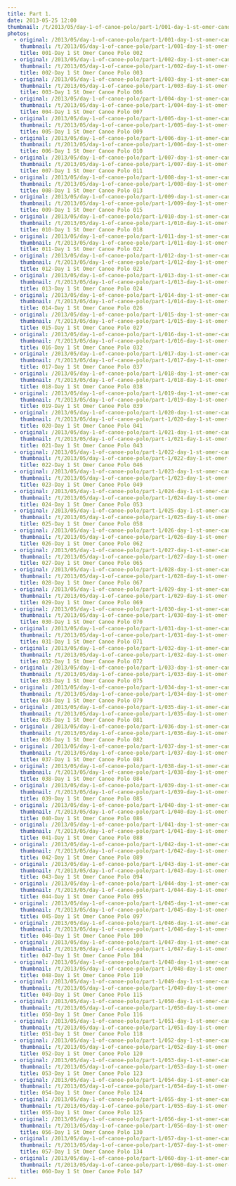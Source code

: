 ```yaml
---
title: Part 1.
date: 2013-05-25 12:00
thumbnail: /t/2013/05/day-1-of-canoe-polo/part-1/001-day-1-st-omer-canoe-polo-002.jpg
photos:
  - original: /2013/05/day-1-of-canoe-polo/part-1/001-day-1-st-omer-canoe-polo-002.jpg
    thumbnail: /t/2013/05/day-1-of-canoe-polo/part-1/001-day-1-st-omer-canoe-polo-002.jpg
    title: 001-Day 1 St Omer Canoe Polo 002
  - original: /2013/05/day-1-of-canoe-polo/part-1/002-day-1-st-omer-canoe-polo-003.jpg
    thumbnail: /t/2013/05/day-1-of-canoe-polo/part-1/002-day-1-st-omer-canoe-polo-003.jpg
    title: 002-Day 1 St Omer Canoe Polo 003
  - original: /2013/05/day-1-of-canoe-polo/part-1/003-day-1-st-omer-canoe-polo-006.jpg
    thumbnail: /t/2013/05/day-1-of-canoe-polo/part-1/003-day-1-st-omer-canoe-polo-006.jpg
    title: 003-Day 1 St Omer Canoe Polo 006
  - original: /2013/05/day-1-of-canoe-polo/part-1/004-day-1-st-omer-canoe-polo-007.jpg
    thumbnail: /t/2013/05/day-1-of-canoe-polo/part-1/004-day-1-st-omer-canoe-polo-007.jpg
    title: 004-Day 1 St Omer Canoe Polo 007
  - original: /2013/05/day-1-of-canoe-polo/part-1/005-day-1-st-omer-canoe-polo-009.jpg
    thumbnail: /t/2013/05/day-1-of-canoe-polo/part-1/005-day-1-st-omer-canoe-polo-009.jpg
    title: 005-Day 1 St Omer Canoe Polo 009
  - original: /2013/05/day-1-of-canoe-polo/part-1/006-day-1-st-omer-canoe-polo-010.jpg
    thumbnail: /t/2013/05/day-1-of-canoe-polo/part-1/006-day-1-st-omer-canoe-polo-010.jpg
    title: 006-Day 1 St Omer Canoe Polo 010
  - original: /2013/05/day-1-of-canoe-polo/part-1/007-day-1-st-omer-canoe-polo-011.jpg
    thumbnail: /t/2013/05/day-1-of-canoe-polo/part-1/007-day-1-st-omer-canoe-polo-011.jpg
    title: 007-Day 1 St Omer Canoe Polo 011
  - original: /2013/05/day-1-of-canoe-polo/part-1/008-day-1-st-omer-canoe-polo-013.jpg
    thumbnail: /t/2013/05/day-1-of-canoe-polo/part-1/008-day-1-st-omer-canoe-polo-013.jpg
    title: 008-Day 1 St Omer Canoe Polo 013
  - original: /2013/05/day-1-of-canoe-polo/part-1/009-day-1-st-omer-canoe-polo-015.jpg
    thumbnail: /t/2013/05/day-1-of-canoe-polo/part-1/009-day-1-st-omer-canoe-polo-015.jpg
    title: 009-Day 1 St Omer Canoe Polo 015
  - original: /2013/05/day-1-of-canoe-polo/part-1/010-day-1-st-omer-canoe-polo-018.jpg
    thumbnail: /t/2013/05/day-1-of-canoe-polo/part-1/010-day-1-st-omer-canoe-polo-018.jpg
    title: 010-Day 1 St Omer Canoe Polo 018
  - original: /2013/05/day-1-of-canoe-polo/part-1/011-day-1-st-omer-canoe-polo-022.jpg
    thumbnail: /t/2013/05/day-1-of-canoe-polo/part-1/011-day-1-st-omer-canoe-polo-022.jpg
    title: 011-Day 1 St Omer Canoe Polo 022
  - original: /2013/05/day-1-of-canoe-polo/part-1/012-day-1-st-omer-canoe-polo-023.jpg
    thumbnail: /t/2013/05/day-1-of-canoe-polo/part-1/012-day-1-st-omer-canoe-polo-023.jpg
    title: 012-Day 1 St Omer Canoe Polo 023
  - original: /2013/05/day-1-of-canoe-polo/part-1/013-day-1-st-omer-canoe-polo-024.jpg
    thumbnail: /t/2013/05/day-1-of-canoe-polo/part-1/013-day-1-st-omer-canoe-polo-024.jpg
    title: 013-Day 1 St Omer Canoe Polo 024
  - original: /2013/05/day-1-of-canoe-polo/part-1/014-day-1-st-omer-canoe-polo-026.jpg
    thumbnail: /t/2013/05/day-1-of-canoe-polo/part-1/014-day-1-st-omer-canoe-polo-026.jpg
    title: 014-Day 1 St Omer Canoe Polo 026
  - original: /2013/05/day-1-of-canoe-polo/part-1/015-day-1-st-omer-canoe-polo-027.jpg
    thumbnail: /t/2013/05/day-1-of-canoe-polo/part-1/015-day-1-st-omer-canoe-polo-027.jpg
    title: 015-Day 1 St Omer Canoe Polo 027
  - original: /2013/05/day-1-of-canoe-polo/part-1/016-day-1-st-omer-canoe-polo-032.jpg
    thumbnail: /t/2013/05/day-1-of-canoe-polo/part-1/016-day-1-st-omer-canoe-polo-032.jpg
    title: 016-Day 1 St Omer Canoe Polo 032
  - original: /2013/05/day-1-of-canoe-polo/part-1/017-day-1-st-omer-canoe-polo-037.jpg
    thumbnail: /t/2013/05/day-1-of-canoe-polo/part-1/017-day-1-st-omer-canoe-polo-037.jpg
    title: 017-Day 1 St Omer Canoe Polo 037
  - original: /2013/05/day-1-of-canoe-polo/part-1/018-day-1-st-omer-canoe-polo-038.jpg
    thumbnail: /t/2013/05/day-1-of-canoe-polo/part-1/018-day-1-st-omer-canoe-polo-038.jpg
    title: 018-Day 1 St Omer Canoe Polo 038
  - original: /2013/05/day-1-of-canoe-polo/part-1/019-day-1-st-omer-canoe-polo-039.jpg
    thumbnail: /t/2013/05/day-1-of-canoe-polo/part-1/019-day-1-st-omer-canoe-polo-039.jpg
    title: 019-Day 1 St Omer Canoe Polo 039
  - original: /2013/05/day-1-of-canoe-polo/part-1/020-day-1-st-omer-canoe-polo-041.jpg
    thumbnail: /t/2013/05/day-1-of-canoe-polo/part-1/020-day-1-st-omer-canoe-polo-041.jpg
    title: 020-Day 1 St Omer Canoe Polo 041
  - original: /2013/05/day-1-of-canoe-polo/part-1/021-day-1-st-omer-canoe-polo-043.jpg
    thumbnail: /t/2013/05/day-1-of-canoe-polo/part-1/021-day-1-st-omer-canoe-polo-043.jpg
    title: 021-Day 1 St Omer Canoe Polo 043
  - original: /2013/05/day-1-of-canoe-polo/part-1/022-day-1-st-omer-canoe-polo-046.jpg
    thumbnail: /t/2013/05/day-1-of-canoe-polo/part-1/022-day-1-st-omer-canoe-polo-046.jpg
    title: 022-Day 1 St Omer Canoe Polo 046
  - original: /2013/05/day-1-of-canoe-polo/part-1/023-day-1-st-omer-canoe-polo-049.jpg
    thumbnail: /t/2013/05/day-1-of-canoe-polo/part-1/023-day-1-st-omer-canoe-polo-049.jpg
    title: 023-Day 1 St Omer Canoe Polo 049
  - original: /2013/05/day-1-of-canoe-polo/part-1/024-day-1-st-omer-canoe-polo-053.jpg
    thumbnail: /t/2013/05/day-1-of-canoe-polo/part-1/024-day-1-st-omer-canoe-polo-053.jpg
    title: 024-Day 1 St Omer Canoe Polo 053
  - original: /2013/05/day-1-of-canoe-polo/part-1/025-day-1-st-omer-canoe-polo-058.jpg
    thumbnail: /t/2013/05/day-1-of-canoe-polo/part-1/025-day-1-st-omer-canoe-polo-058.jpg
    title: 025-Day 1 St Omer Canoe Polo 058
  - original: /2013/05/day-1-of-canoe-polo/part-1/026-day-1-st-omer-canoe-polo-062.jpg
    thumbnail: /t/2013/05/day-1-of-canoe-polo/part-1/026-day-1-st-omer-canoe-polo-062.jpg
    title: 026-Day 1 St Omer Canoe Polo 062
  - original: /2013/05/day-1-of-canoe-polo/part-1/027-day-1-st-omer-canoe-polo-065.jpg
    thumbnail: /t/2013/05/day-1-of-canoe-polo/part-1/027-day-1-st-omer-canoe-polo-065.jpg
    title: 027-Day 1 St Omer Canoe Polo 065
  - original: /2013/05/day-1-of-canoe-polo/part-1/028-day-1-st-omer-canoe-polo-067.jpg
    thumbnail: /t/2013/05/day-1-of-canoe-polo/part-1/028-day-1-st-omer-canoe-polo-067.jpg
    title: 028-Day 1 St Omer Canoe Polo 067
  - original: /2013/05/day-1-of-canoe-polo/part-1/029-day-1-st-omer-canoe-polo-069.jpg
    thumbnail: /t/2013/05/day-1-of-canoe-polo/part-1/029-day-1-st-omer-canoe-polo-069.jpg
    title: 029-Day 1 St Omer Canoe Polo 069
  - original: /2013/05/day-1-of-canoe-polo/part-1/030-day-1-st-omer-canoe-polo-070.jpg
    thumbnail: /t/2013/05/day-1-of-canoe-polo/part-1/030-day-1-st-omer-canoe-polo-070.jpg
    title: 030-Day 1 St Omer Canoe Polo 070
  - original: /2013/05/day-1-of-canoe-polo/part-1/031-day-1-st-omer-canoe-polo-071.jpg
    thumbnail: /t/2013/05/day-1-of-canoe-polo/part-1/031-day-1-st-omer-canoe-polo-071.jpg
    title: 031-Day 1 St Omer Canoe Polo 071
  - original: /2013/05/day-1-of-canoe-polo/part-1/032-day-1-st-omer-canoe-polo-072.jpg
    thumbnail: /t/2013/05/day-1-of-canoe-polo/part-1/032-day-1-st-omer-canoe-polo-072.jpg
    title: 032-Day 1 St Omer Canoe Polo 072
  - original: /2013/05/day-1-of-canoe-polo/part-1/033-day-1-st-omer-canoe-polo-075.jpg
    thumbnail: /t/2013/05/day-1-of-canoe-polo/part-1/033-day-1-st-omer-canoe-polo-075.jpg
    title: 033-Day 1 St Omer Canoe Polo 075
  - original: /2013/05/day-1-of-canoe-polo/part-1/034-day-1-st-omer-canoe-polo-079.jpg
    thumbnail: /t/2013/05/day-1-of-canoe-polo/part-1/034-day-1-st-omer-canoe-polo-079.jpg
    title: 034-Day 1 St Omer Canoe Polo 079
  - original: /2013/05/day-1-of-canoe-polo/part-1/035-day-1-st-omer-canoe-polo-081.jpg
    thumbnail: /t/2013/05/day-1-of-canoe-polo/part-1/035-day-1-st-omer-canoe-polo-081.jpg
    title: 035-Day 1 St Omer Canoe Polo 081
  - original: /2013/05/day-1-of-canoe-polo/part-1/036-day-1-st-omer-canoe-polo-082.jpg
    thumbnail: /t/2013/05/day-1-of-canoe-polo/part-1/036-day-1-st-omer-canoe-polo-082.jpg
    title: 036-Day 1 St Omer Canoe Polo 082
  - original: /2013/05/day-1-of-canoe-polo/part-1/037-day-1-st-omer-canoe-polo-083.jpg
    thumbnail: /t/2013/05/day-1-of-canoe-polo/part-1/037-day-1-st-omer-canoe-polo-083.jpg
    title: 037-Day 1 St Omer Canoe Polo 083
  - original: /2013/05/day-1-of-canoe-polo/part-1/038-day-1-st-omer-canoe-polo-084.jpg
    thumbnail: /t/2013/05/day-1-of-canoe-polo/part-1/038-day-1-st-omer-canoe-polo-084.jpg
    title: 038-Day 1 St Omer Canoe Polo 084
  - original: /2013/05/day-1-of-canoe-polo/part-1/039-day-1-st-omer-canoe-polo-085.jpg
    thumbnail: /t/2013/05/day-1-of-canoe-polo/part-1/039-day-1-st-omer-canoe-polo-085.jpg
    title: 039-Day 1 St Omer Canoe Polo 085
  - original: /2013/05/day-1-of-canoe-polo/part-1/040-day-1-st-omer-canoe-polo-086.jpg
    thumbnail: /t/2013/05/day-1-of-canoe-polo/part-1/040-day-1-st-omer-canoe-polo-086.jpg
    title: 040-Day 1 St Omer Canoe Polo 086
  - original: /2013/05/day-1-of-canoe-polo/part-1/041-day-1-st-omer-canoe-polo-088.jpg
    thumbnail: /t/2013/05/day-1-of-canoe-polo/part-1/041-day-1-st-omer-canoe-polo-088.jpg
    title: 041-Day 1 St Omer Canoe Polo 088
  - original: /2013/05/day-1-of-canoe-polo/part-1/042-day-1-st-omer-canoe-polo-089.jpg
    thumbnail: /t/2013/05/day-1-of-canoe-polo/part-1/042-day-1-st-omer-canoe-polo-089.jpg
    title: 042-Day 1 St Omer Canoe Polo 089
  - original: /2013/05/day-1-of-canoe-polo/part-1/043-day-1-st-omer-canoe-polo-094.jpg
    thumbnail: /t/2013/05/day-1-of-canoe-polo/part-1/043-day-1-st-omer-canoe-polo-094.jpg
    title: 043-Day 1 St Omer Canoe Polo 094
  - original: /2013/05/day-1-of-canoe-polo/part-1/044-day-1-st-omer-canoe-polo-095.jpg
    thumbnail: /t/2013/05/day-1-of-canoe-polo/part-1/044-day-1-st-omer-canoe-polo-095.jpg
    title: 044-Day 1 St Omer Canoe Polo 095
  - original: /2013/05/day-1-of-canoe-polo/part-1/045-day-1-st-omer-canoe-polo-097.jpg
    thumbnail: /t/2013/05/day-1-of-canoe-polo/part-1/045-day-1-st-omer-canoe-polo-097.jpg
    title: 045-Day 1 St Omer Canoe Polo 097
  - original: /2013/05/day-1-of-canoe-polo/part-1/046-day-1-st-omer-canoe-polo-100.jpg
    thumbnail: /t/2013/05/day-1-of-canoe-polo/part-1/046-day-1-st-omer-canoe-polo-100.jpg
    title: 046-Day 1 St Omer Canoe Polo 100
  - original: /2013/05/day-1-of-canoe-polo/part-1/047-day-1-st-omer-canoe-polo-104.jpg
    thumbnail: /t/2013/05/day-1-of-canoe-polo/part-1/047-day-1-st-omer-canoe-polo-104.jpg
    title: 047-Day 1 St Omer Canoe Polo 104
  - original: /2013/05/day-1-of-canoe-polo/part-1/048-day-1-st-omer-canoe-polo-110.jpg
    thumbnail: /t/2013/05/day-1-of-canoe-polo/part-1/048-day-1-st-omer-canoe-polo-110.jpg
    title: 048-Day 1 St Omer Canoe Polo 110
  - original: /2013/05/day-1-of-canoe-polo/part-1/049-day-1-st-omer-canoe-polo-115.jpg
    thumbnail: /t/2013/05/day-1-of-canoe-polo/part-1/049-day-1-st-omer-canoe-polo-115.jpg
    title: 049-Day 1 St Omer Canoe Polo 115
  - original: /2013/05/day-1-of-canoe-polo/part-1/050-day-1-st-omer-canoe-polo-116.jpg
    thumbnail: /t/2013/05/day-1-of-canoe-polo/part-1/050-day-1-st-omer-canoe-polo-116.jpg
    title: 050-Day 1 St Omer Canoe Polo 116
  - original: /2013/05/day-1-of-canoe-polo/part-1/051-day-1-st-omer-canoe-polo-118.jpg
    thumbnail: /t/2013/05/day-1-of-canoe-polo/part-1/051-day-1-st-omer-canoe-polo-118.jpg
    title: 051-Day 1 St Omer Canoe Polo 118
  - original: /2013/05/day-1-of-canoe-polo/part-1/052-day-1-st-omer-canoe-polo-120.jpg
    thumbnail: /t/2013/05/day-1-of-canoe-polo/part-1/052-day-1-st-omer-canoe-polo-120.jpg
    title: 052-Day 1 St Omer Canoe Polo 120
  - original: /2013/05/day-1-of-canoe-polo/part-1/053-day-1-st-omer-canoe-polo-123.jpg
    thumbnail: /t/2013/05/day-1-of-canoe-polo/part-1/053-day-1-st-omer-canoe-polo-123.jpg
    title: 053-Day 1 St Omer Canoe Polo 123
  - original: /2013/05/day-1-of-canoe-polo/part-1/054-day-1-st-omer-canoe-polo-124.jpg
    thumbnail: /t/2013/05/day-1-of-canoe-polo/part-1/054-day-1-st-omer-canoe-polo-124.jpg
    title: 054-Day 1 St Omer Canoe Polo 124
  - original: /2013/05/day-1-of-canoe-polo/part-1/055-day-1-st-omer-canoe-polo-125.jpg
    thumbnail: /t/2013/05/day-1-of-canoe-polo/part-1/055-day-1-st-omer-canoe-polo-125.jpg
    title: 055-Day 1 St Omer Canoe Polo 125
  - original: /2013/05/day-1-of-canoe-polo/part-1/056-day-1-st-omer-canoe-polo-130.jpg
    thumbnail: /t/2013/05/day-1-of-canoe-polo/part-1/056-day-1-st-omer-canoe-polo-130.jpg
    title: 056-Day 1 St Omer Canoe Polo 130
  - original: /2013/05/day-1-of-canoe-polo/part-1/057-day-1-st-omer-canoe-polo-134.jpg
    thumbnail: /t/2013/05/day-1-of-canoe-polo/part-1/057-day-1-st-omer-canoe-polo-134.jpg
    title: 057-Day 1 St Omer Canoe Polo 134
  - original: /2013/05/day-1-of-canoe-polo/part-1/060-day-1-st-omer-canoe-polo-147.jpg
    thumbnail: /t/2013/05/day-1-of-canoe-polo/part-1/060-day-1-st-omer-canoe-polo-147.jpg
    title: 060-Day 1 St Omer Canoe Polo 147
---
```

